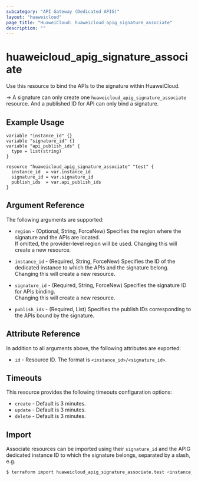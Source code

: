 ```yaml
---
subcategory: "API Gateway (Dedicated APIG)"
layout: "huaweicloud"
page_title: "HuaweiCloud: huaweicloud_apig_signature_associate"
description: ""
---
```


# huaweicloud_apig_signature_associate

Use this resource to bind the APIs to the signature within HuaweiCloud.

-> A signature can only create one `huaweicloud_apig_signature_associate` resource.
   And a published ID for API can only bind a signature.

## Example Usage

```hcl
variable "instance_id" {}
variable "signature_id" {}
variable "api_publish_ids" {
  type = list(string)
}

resource "huaweicloud_apig_signature_associate" "test" {
  instance_id  = var.instance_id
  signature_id = var.signature_id
  publish_ids  = var.api_publish_ids
}
```

## Argument Reference

The following arguments are supported:

* `region` - (Optional, String, ForceNew) Specifies the region where the signature and the APIs are located.  
  If omitted, the provider-level region will be used. Changing this will create a new resource.

* `instance_id` - (Required, String, ForceNew) Specifies the ID of the dedicated instance to which the APIs and the
  signature belong.  
  Changing this will create a new resource.

* `signature_id` - (Required, String, ForceNew) Specifies the signature ID for APIs binding.  
  Changing this will create a new resource.

* `publish_ids` - (Required, List) Specifies the publish IDs corresponding to the APIs bound by the signature.

## Attribute Reference

In addition to all arguments above, the following attributes are exported:

* `id` - Resource ID. The format is `<instance_id>/<signature_id>`.

## Timeouts

This resource provides the following timeouts configuration options:

* `create` - Default is 3 minutes.
* `update` - Default is 3 minutes.
* `delete` - Default is 3 minutes.

## Import

Associate resources can be imported using their `signature_id` and the APIG dedicated instance ID to which the signature
belongs, separated by a slash, e.g.

```bash
$ terraform import huaweicloud_apig_signature_associate.test <instance_id>/<signature_id>
```
